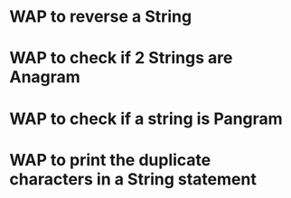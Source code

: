 # WAP to reverse a String

# WAP to check if 2 Strings are Anagram
# WAP to check if a string is Pangram
# WAP to print the duplicate characters in a String statement
